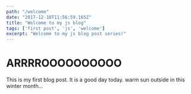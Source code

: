 ```yaml
---
path: "/welcome"
date: "2017-12-10T11:56:59.165Z"
title: "Welcome to my js blog"
tags: ['first post', 'js', 'welcome']
excerpt: "Welcome to my js blog post series!"
---
```


# ARRRROOOOOOOOOO

This is my first blog post. It is a good day today. warm sun outside in this
winter month...
